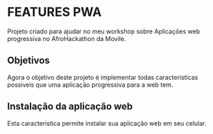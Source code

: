 # FEATURES PWA

Projeto criado para ajudar no meu workshop sobre Aplicações web progressiva no AfroHackathon da Movile. 

## Objetivos

Agora o objetivo deste projeto é implementar todas caracteristicas possiveis que uma aplicação progressiva para a web tem.

## Instalação da aplicação web
Esta caracteristica permite instalar sua aplicação web em seu celular.


